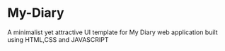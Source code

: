 # My-Diary
A minimalist yet attractive UI template for My Diary web application built using HTML,CSS and JAVASCRIPT

